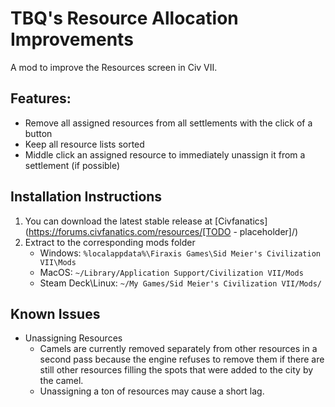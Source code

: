# TBQ's Resource Allocation Improvements

A mod to improve the Resources screen in Civ VII.

## Features:
* Remove all assigned resources from all settlements with the click of a button
* Keep all resource lists sorted
* Middle click an assigned resource to immediately unassign it from a settlement (if possible)


## Installation Instructions
1. You can download the latest stable release at [Civfanatics](https://forums.civfanatics.com/resources/[TODO - placeholder]/)
2. Extract to the corresponding mods folder
    * Windows: `%localappdata%\Firaxis Games\Sid Meier's Civilization VII\Mods`
    * MacOS: `~/Library/Application Support/Civilization VII/Mods`
    * Steam Deck\Linux: `~/My Games/Sid Meier's Civilization VII/Mods/`

## Known Issues
* Unassigning Resources
    * Camels are currently removed separately from other resources in a second pass because the engine refuses to remove them if there are still other resources filling the spots that were added to the city by the camel.
    * Unassigning a ton of resources may cause a short lag.